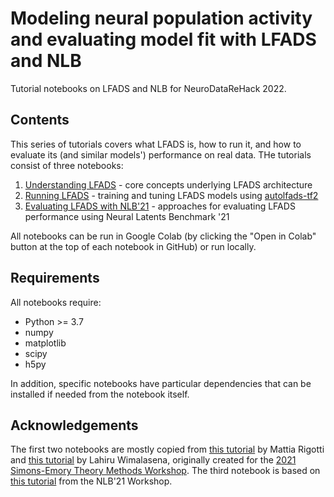 # Modeling neural population activity and evaluating model fit with LFADS and NLB
Tutorial notebooks on LFADS and NLB for NeuroDataReHack 2022.

## Contents
This series of tutorials covers what LFADS is, how to run it, and how to evaluate its (and similar models') performance on real data. THe tutorials consist of three notebooks:
1. [Understanding LFADS](https://github.com/felixp8/lfads-nlb-tutorials/blob/main/understanding_lfads.ipynb) - core concepts underlying LFADS architecture
2. [Running LFADS](https://github.com/felixp8/lfads-nlb-tutorials/blob/main/running_lfads.ipynb) - training and tuning LFADS models using [autolfads-tf2](https://github.com/snel-repo/autolfads-tf2)
3. [Evaluating LFADS with NLB'21](https://github.com/felixp8/lfads-nlb-tutorials/blob/main/lfads_for_nlb.ipynb) - approaches for evaluating LFADS performance using Neural Latents Benchmark '21

All notebooks can be run in Google Colab (by clicking the "Open in Colab" button at the top of each notebook in GitHub) or run locally.

## Requirements
All notebooks require:
* Python >= 3.7
* numpy
* matplotlib
* scipy
* h5py

In addition, specific notebooks have particular dependencies that can be installed if needed from the notebook itself.

## Acknowledgements
The first two notebooks are mostly copied from [this tutorial](https://colab.research.google.com/drive/193q03zXj5379n5XnUQTyWkvt6oH2Xxmp?usp=sharing) by Mattia Rigotti and [this tutorial](https://colab.research.google.com/drive/1gJekKEzJTCiJZZXgzTPTxT_O0rAAf9tr?usp=sharing) by Lahiru Wimalasena, originally created for the [2021 Simons-Emory Theory Methods Workshop](https://www.internationalmotorcontrol.org/theoryworkshop.html). The third notebook is based on [this tutorial](https://github.com/neurallatents/nlb_workshop/blob/main/nlb_technical/nlb_technical_walkthrough.ipynb) from the NLB'21 Workshop.


